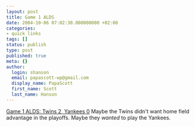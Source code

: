 ```yaml
---
layout: post
title: Game 1 ALDS
date: 2004-10-06 07:02:30.000000000 +02:00
categories:
- quick links
tags: []
status: publish
type: post
published: true
meta: {}
author:
  login: shanson
  email: papascott-wp@gmail.com
  display_name: PapaScott
  first_name: Scott
  last_name: Hanson
---
```

<p><a href="http://sports.yahoo.com/mlb/recap;_ylc=X3oDMTBpa2lpNnFzBF9TAzk1ODYxNzc3BHNlYwN0bQ--?gid=241005110" title="Yahoo! Sports - MLB - Twins 2, Yankees 0">Game 1 ALDS: Twins 2, Yankees 0</a> Maybe the Twins didn't want home field advantage in the playoffs. Maybe they <em>wanted</em> to play the Yankees.</p>
